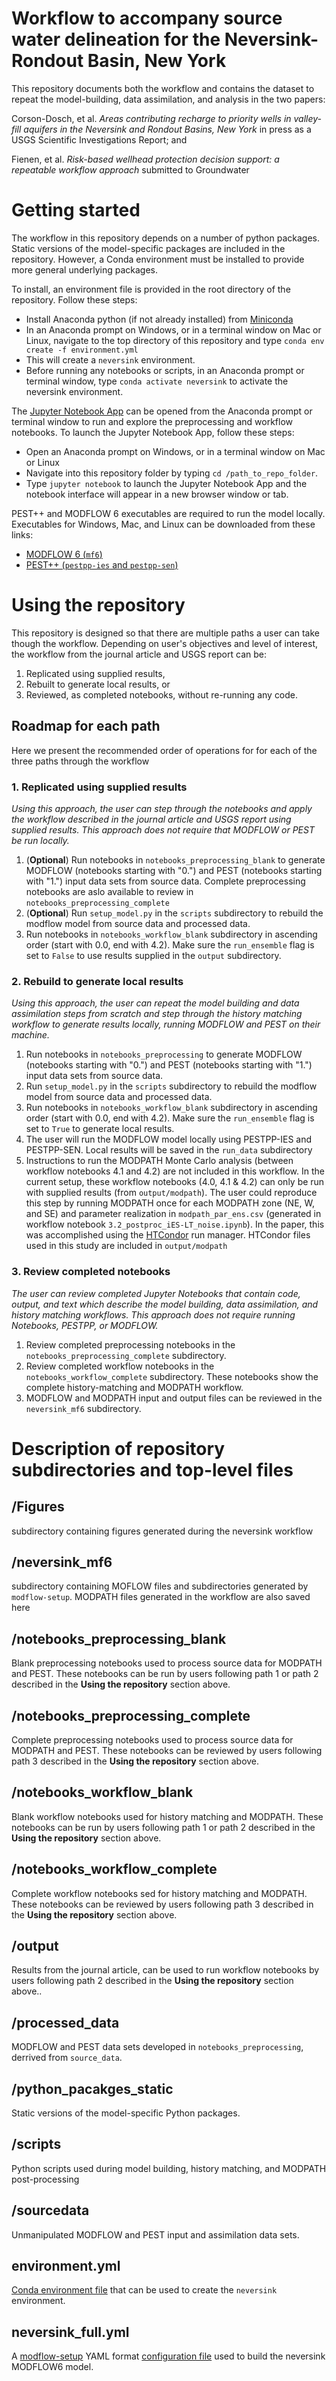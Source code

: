 # Workflow to accompany source water delineation for the Neversink-Rondout Basin, New York
This repository documents both the workflow and contains the dataset to repeat the model-building, data assimilation, and analysis in the two papers: 

Corson-Dosch, et al. _Areas contributing recharge to priority wells in valley-fill aquifers in the Neversink and Rondout Basins, New York_ in press as a USGS Scientific Investigations Report; and 

Fienen, et al. _Risk-based wellhead protection decision support: a repeatable workflow approach_ submitted to Groundwater

# Getting started
The workflow in this repository depends on a number of python packages. Static versions of the model-specific packages are included in the repository. However, a Conda environment must be installed to provide more general underlying packages.

To install, an environment file is provided in the root directory of the repository. Follow these steps:

* Install Anaconda python (if not already installed) from [Miniconda](https://docs.conda.io/en/latest/miniconda.html)
* In an Anaconda prompt on Windows, or in a terminal window on Mac or Linux, navigate to the top directory of this repository and type `conda env create -f environment.yml`
* This will create a `neversink` environment.
* Before running any notebooks or scripts, in an Anaconda prompt or terminal window, type `conda activate neversink` to activate the neversink environment.

The [Jupyter Notebook App](https://jupyter-notebook-beginner-guide.readthedocs.io/en/latest/what_is_jupyter.html#notebook-app) can be opened from the Anaconda prompt or terminal window to run and explore the preprocessing and workflow notebooks. To launch the Jupyter Notebook App, follow these steps:
* Open an Anaconda prompt on Windows, or in a terminal window on Mac or Linux
* Navigate into this repository folder by typing `cd /path_to_repo_folder`. 
* Type `jupyter notebook` to launch the Jupyter Notebook App and the notebook interface will appear in a new browser window or tab. 

PEST++ and MODFLOW 6 executables are required to run the model locally. Executables for Windows, Mac, and Linux can be downloaded from these links: 
* [MODFLOW 6 (`mf6`)](https://github.com/MODFLOW-USGS/executables)
* [PEST++ (`pestpp-ies` and `pestpp-sen`)](https://github.com/usgs/pestpp/releases)

# Using the repository 
This repository is designed so that there are multiple paths a user can take though the workflow. Depending on user's objectives and level of interest, the workflow from the journal article and USGS report can be:
1. Replicated using supplied results, 
2. Rebuilt to generate local results, or 
3. Reviewed, as completed notebooks, without re-running any code. 

## Roadmap for each path 
Here we present the recommended order of operations for for each of the three paths through the workflow 
### 1. Replicated using supplied results

_Using this approach, the user can step through the  notebooks and apply the workflow described in the journal article and USGS report using supplied results. This approach does not require that MODFLOW or PEST be run locally._

1. (**Optional**) Run notebooks in `notebooks_preprocessing_blank` to generate MODFLOW  (notebooks starting with "0.") and PEST (notebooks starting with "1.") input data sets from source data. Complete preprocessing notebooks are aslo available to review in `notebooks_preprocessing_complete`
2. (**Optional**) Run `setup_model.py` in the `scripts` subdirectory to rebuild the modflow model from source data and processed data.
3. Run notebooks in `notebooks_workflow_blank` subdirectory in ascending order (start with 0.0, end with 4.2). Make sure the `run_ensemble` flag is set to `False` to use results supplied in the `output` subdirectory.  

### 2. Rebuild to generate local results
_Using this approach, the user can repeat the model building and data assimilation steps from scratch and step through the history matching workflow to generate results locally, running MODFLOW and PEST on their machine._

1. Run notebooks in `notebooks_preprocessing` to generate MODFLOW  (notebooks starting with "0.") and PEST (notebooks starting with "1.") input data sets from source data.
2. Run `setup_model.py` in the `scripts` subdirectory to rebuild the modflow model from source data and processed data.
3. Run notebooks in `notebooks_workflow_blank` subdirectory in ascending order (start with 0.0, end with 4.2). Make sure the `run_ensemble` flag is set to `True` to generate local results. 
4. The user will run the MODFLOW model locally using PESTPP-IES and PESTPP-SEN. Local results will be saved in the `run_data` subdirectory
5. Instructions to run the MODPATH Monte Carlo analysis (between workflow notebooks 4.1 and 4.2) are not included in this workflow. In the current setup, these workflow notebooks (4.0, 4.1 & 4.2) can only be run with supplied results (from `output/modpath`). The user could reproduce this step by running MODPATH once for each MODPATH zone (NE, W, and SE) and parameter realization in `modpath_par_ens.csv` (generated in workflow notebook `3.2_postproc_iES-LT_noise.ipynb`). In the paper, this was accomplished using the [HTCondor](https://research.cs.wisc.edu/htcondor/) run manager. HTCondor files used in this study are included in `output/modpath`
### 3. Review completed notebooks
_The user can review completed Jupyter Notebooks that contain code, output, and text which describe the model building, data assimilation, and history matching workflows. This approach does not require running Notebooks, PESTPP, or MODFLOW._ 
1. Review completed preprocessing notebooks in the `notebooks_preprocessing_complete` subdirectory. 
2. Review completed workflow notebooks in the `notebooks_workflow_complete` subdirectory. These notebooks show the complete history-matching and MODPATH workflow.
3. MODFLOW and MODPATH input and output files can be reviewed in the `neversink_mf6` subdirectory.

# Description of repository subdirectories and top-level files
## /Figures
subdirectory containing figures generated during the neversink workflow
## /neversink_mf6
subdirectory containing MOFLOW files and subdirectories generated by `modflow-setup`. MODPATH files generated in the workflow are also saved here 
## /notebooks_preprocessing_blank
Blank preprocessing notebooks used to process source data for MODPATH and PEST. These notebooks can be run by users following path 1 or path 2 described in the **Using the repository** section above. 
## /notebooks_preprocessing_complete
Complete preprocessing notebooks used to process source data for MODPATH and PEST. These notebooks can be reviewed by users following path 3 described in the **Using the repository** section above. 
## /notebooks_workflow_blank
Blank workflow notebooks used for history matching and MODPATH. These notebooks can be run by users following path 1 or path 2 described in the **Using the repository** section above. 
## /notebooks_workflow_complete
Complete workflow notebooks sed for history matching and MODPATH. These notebooks can be reviewed by users following path 3 described in the **Using the repository** section above.
## /output
Results from the journal article, can be used to run workflow notebooks by users following path 2 described in the **Using the repository** section above.. 
## /processed_data
MODFLOW and PEST data sets developed in `notebooks_preprocessing`, derrived from `source_data`.
## /python_pacakges_static
Static versions of the model-specific Python packages.
## /scripts
Python scripts used during model building, history matching, and MODPATH post-processing
## /sourcedata
Unmanipulated MODFLOW and PEST input and assimilation data sets. 
## environment.yml
[Conda environment file](https://docs.conda.io/projects/conda/en/latest/user-guide/tasks/manage-environments.html#creating-an-environment-from-an-environment-yml-file) that can be used to create the `neversink`  environment.
## neversink_full.yml
A [modflow-setup](https://github.com/aleaf/modflow-setup) YAML format [configuration file](https://aleaf.github.io/modflow-setup/latest/config-file.html) used to build the neversink MODFLOW6 model.



